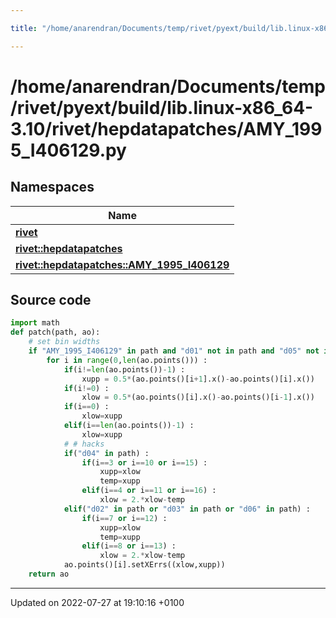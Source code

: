 ```yaml
---

title: "/home/anarendran/Documents/temp/rivet/pyext/build/lib.linux-x86_64-3.10/rivet/hepdatapatches/AMY_1995_I406129.py"

---
```


# /home/anarendran/Documents/temp/rivet/pyext/build/lib.linux-x86_64-3.10/rivet/hepdatapatches/AMY_1995_I406129.py



## Namespaces

| Name           |
| -------------- |
| **[rivet](http://example.org/namespaces/namespacerivet/)**  |
| **[rivet::hepdatapatches](http://example.org/namespaces/namespacerivet_1_1hepdatapatches/)**  |
| **[rivet::hepdatapatches::AMY_1995_I406129](http://example.org/namespaces/namespacerivet_1_1hepdatapatches_1_1amy__1995__i406129/)**  |




## Source code

```python
import math
def patch(path, ao):
    # set bin widths
    if "AMY_1995_I406129" in path and "d01" not in path and "d05" not in path:
        for i in range(0,len(ao.points())) :
            if(i!=len(ao.points())-1) :
                xupp = 0.5*(ao.points()[i+1].x()-ao.points()[i].x())
            if(i!=0) :
                xlow = 0.5*(ao.points()[i].x()-ao.points()[i-1].x())
            if(i==0) :
                xlow=xupp
            elif(i==len(ao.points())-1) :
                xlow=xupp
            # # hacks
            if("d04" in path) :
                if(i==3 or i==10 or i==15) :
                    xupp=xlow
                    temp=xupp
                elif(i==4 or i==11 or i==16) :
                    xlow = 2.*xlow-temp
            elif("d02" in path or "d03" in path or "d06" in path) :
                if(i==7 or i==12) :
                    xupp=xlow
                    temp=xupp
                elif(i==8 or i==13) :
                    xlow = 2.*xlow-temp
            ao.points()[i].setXErrs((xlow,xupp))
    return ao
```


-------------------------------

Updated on 2022-07-27 at 19:10:16 +0100
